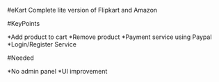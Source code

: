 #eKart
Complete lite version of Flipkart and Amazon

#KeyPoints 

*Add product to cart
*Remove product
*Payment service using Paypal
*Login/Register Service


#Needed 

*No admin panel
*UI improvement


